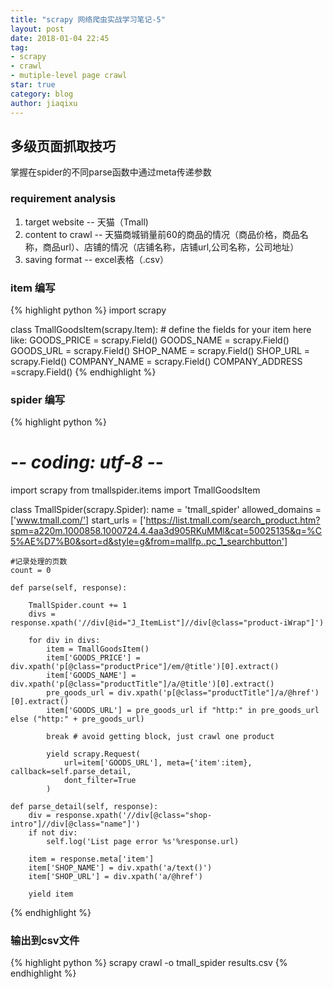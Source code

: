 ```yaml
---
title: "scrapy 网络爬虫实战学习笔记-5"
layout: post
date: 2018-01-04 22:45
tag:
- scrapy
- crawl
- mutiple-level page crawl
star: true
category: blog
author: jiaqixu
---
```



## 多级页面抓取技巧

掌握在spider的不同parse函数中通过meta传递参数

### requirement analysis

1. target website -- 天猫（Tmall)
2. content to crawl -- 天猫商城销量前60的商品的情况（商品价格，商品名称，商品url）、店铺的情况（店铺名称，店铺url,公司名称，公司地址）
3. saving format -- excel表格（.csv）


### item 编写
{% highlight python %}
import scrapy


class TmallGoodsItem(scrapy.Item):
    # define the fields for your item here like:
    GOODS_PRICE = scrapy.Field()
    GOODS_NAME = scrapy.Field()
    GOODS_URL = scrapy.Field()
    SHOP_NAME = scrapy.Field()
    SHOP_URL = scrapy.Field()
    COMPANY_NAME = scrapy.Field()
    COMPANY_ADDRESS =scrapy.Field()
{% endhighlight %}

### spider 编写
{% highlight python %}
# -*- coding: utf-8 -*-
import scrapy
from tmallspider.items import TmallGoodsItem


class TmallSpider(scrapy.Spider):
    name = 'tmall_spider'
    allowed_domains = ['www.tmall.com/']
    start_urls = ['https://list.tmall.com/search_product.htm?spm=a220m.1000858.1000724.4.4aa3d905RKuMMl&cat=50025135&q=%C5%AE%D7%B0&sort=d&style=g&from=mallfp..pc_1_searchbutton']

    #记录处理的页数
    count = 0

    def parse(self, response):

        TmallSpider.count += 1
        divs = response.xpath('//div[@id="J_ItemList"]//div[@class="product-iWrap"]')

        for div in divs:
            item = TmallGoodsItem()
            item['GOODS_PRICE'] = div.xpath('p[@class="productPrice"]/em/@title')[0].extract()
            item['GOODS_NAME'] = div.xpath('p[@class="productTitle"]/a/@title')[0].extract()
            pre_goods_url = div.xpath('p[@class="productTitle"]/a/@href')[0].extract()
            item['GOODS_URL'] = pre_goods_url if "http:" in pre_goods_url else ("http:" + pre_goods_url)

            break # avoid getting block, just crawl one product

            yield scrapy.Request(
                url=item['GOODS_URL'], meta={'item':item}, callback=self.parse_detail,
                dont_filter=True
            )

    def parse_detail(self, response):
        div = response.xpath('//div[@class="shop-intro"]//div[@class="name"]')
        if not div:
            self.log('List page error %s'%response.url)

        item = response.meta['item']
        item['SHOP_NAME'] = div.xpath('a/text()')
        item['SHOP_URL'] = div.xpath('a/@href')

        yield item

{% endhighlight %}

### 输出到csv文件
{% highlight python %}
scrapy crawl  -o tmall_spider results.csv
{% endhighlight %}
